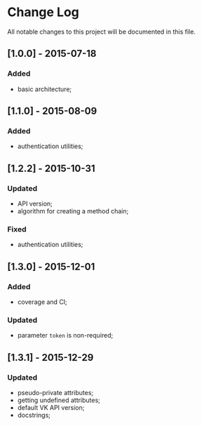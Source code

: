 # Change Log #
All notable changes to this project will be documented in this file.


## [1.0.0] - 2015-07-18 ##
### Added ###
- basic architecture;


## [1.1.0] - 2015-08-09 ##
### Added ###
- authentication utilities;


## [1.2.2] - 2015-10-31 ##
### Updated ###
- API version;
- algorithm for creating a method chain;

### Fixed ###
- authentication utilities;


## [1.3.0] - 2015-12-01 ##
### Added ###
- coverage and CI;

### Updated ###
- parameter `token` is non-required;


## [1.3.1] - 2015-12-29 ##
### Updated ###
- pseudo-private attributes;
- getting undefined attributes;
- default VK API version;
- docstrings;

